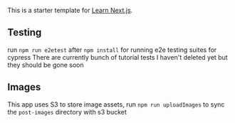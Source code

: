This is a starter template for [Learn Next.js](https://nextjs.org/learn).

## Testing

run `npm run e2etest` after `npm install` for running e2e testing suites for cypress
There are currently bunch of tutorial tests I haven't deleted yet but they should be 
gone soon

## Images

This app uses S3 to store image assets, run `npm run uploadImages` to sync the `post-images` directory
with s3 bucket